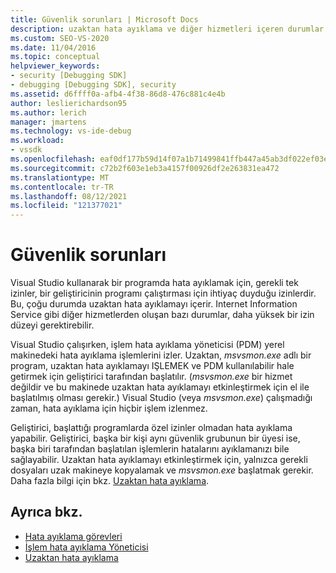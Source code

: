 ```yaml
---
title: Güvenlik sorunları | Microsoft Docs
description: uzaktan hata ayıklama ve diğer hizmetleri içeren durumlar dahil olmak üzere Visual Studio kullanarak bir programın hatalarını ayıklamak için gerekli izinler hakkında bilgi edinin.
ms.custom: SEO-VS-2020
ms.date: 11/04/2016
ms.topic: conceptual
helpviewer_keywords:
- security [Debugging SDK]
- debugging [Debugging SDK], security
ms.assetid: d6ffff0a-afb4-4f38-86d8-476c881c4e4b
author: leslierichardson95
ms.author: lerich
manager: jmartens
ms.technology: vs-ide-debug
ms.workload:
- vssdk
ms.openlocfilehash: eaf0df177b59d14f07a1b71499841ffb447a45ab3df022ef03e5724d85e49310
ms.sourcegitcommit: c72b2f603e1eb3a4157f00926df2e263831ea472
ms.translationtype: MT
ms.contentlocale: tr-TR
ms.lasthandoff: 08/12/2021
ms.locfileid: "121377021"
---
```

# <a name="security-issues"></a>Güvenlik sorunları
Visual Studio kullanarak bir programda hata ayıklamak için, gerekli tek izinler, bir geliştiricinin programı çalıştırması için ihtiyaç duyduğu izinlerdir. Bu, çoğu durumda uzaktan hata ayıklamayı içerir. Internet Information Service gibi diğer hizmetlerden oluşan bazı durumlar, daha yüksek bir izin düzeyi gerektirebilir.

 Visual Studio çalışırken, işlem hata ayıklama yöneticisi (PDM) yerel makinedeki hata ayıklama işlemlerini izler. Uzaktan, *msvsmon.exe* adlı bir program, uzaktan hata ayıklamayı IŞLEMEK ve PDM kullanılabilir hale getirmek için geliştirici tarafından başlatılır. (*msvsmon.exe* bir hizmet değildir ve bu makinede uzaktan hata ayıklamayı etkinleştirmek için el ile başlatılmış olması gerekir.) Visual Studio (veya *msvsmon.exe*) çalışmadığı zaman, hata ayıklama için hiçbir işlem izlenmez.

 Geliştirici, başlattığı programlarda özel izinler olmadan hata ayıklama yapabilir. Geliştirici, başka bir kişi aynı güvenlik grubunun bir üyesi ise, başka biri tarafından başlatılan işlemlerin hatalarını ayıklamanızı bile sağlayabilir. Uzaktan hata ayıklamayı etkinleştirmek için, yalnızca gerekli dosyaları uzak makineye kopyalamak ve *msvsmon.exe* başlatmak gerekir. Daha fazla bilgi için bkz. [Uzaktan hata ayıklama](../../debugger/remote-debugging.md).

## <a name="see-also"></a>Ayrıca bkz.
- [Hata ayıklama görevleri](../../extensibility/debugger/debugging-tasks.md)
- [İşlem hata ayıklama Yöneticisi](../../extensibility/debugger/process-debug-manager.md)
- [Uzaktan hata ayıklama](../../debugger/remote-debugging.md)
